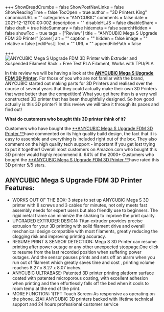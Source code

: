 +++
ShowBreadCrumbs = false
ShowPostNavLinks = false
ShowReadingTime = false
TocOpen = true
author = "3D Printers King"
canonicalURL = ""
categories = "ANYCUBIC"
comments = false
date = 2021-12-12T00:00:00Z
description = ""
disableHLJS = false
disableShare = false
draft = true
hideSummary = false
hidemeta = false
searchHidden = false
showToc = true
tags = ["Review"]
title = "ANYCUBIC Mega S Upgrade FDM 3D Printer"
[cover]
alt = ""
caption = ""
hidden = false
image = ""
relative = false
[editPost]
Text = ""
URL = ""
appendFilePath = false

+++
![ANYCUBIC Mega S Upgrade FDM 3D Printer with Extruder and Suspended Filament Rack + Free Test PLA Filament, Works with TPU/PLA](https://images-na.ssl-images-amazon.com/images/I/71nTuXg4MRS._AC_UL604_SR604,400_.jpg)

In this review we will be having a look at the [**ANYCUBIC Mega S Upgrade FDM 3D Printer**](#).  For those of you who are not familar with the brand, ANYCUBIC started out making parts for 3D Printers and realised over the course of several years that they could actually make their own 3D Printers that were better than the competition!  What you get here then is a very well constructed 3D printer that has been thoughtfully designed.  So how good actually is this 3D printer?  In this review we will take it through its paces and find out!

**What do customers who bought this 3D printer think of it?**

Customers who have bought the [**ANYCUBIC Mega S Upgrade FDM 3D Printer **](#)have commented on its high quality build design, the fact that it is easy to assemble and everything is included right out of the box.  They also comment on the high quality tech support - important if you get lost trying to put it together!  Overall most customers on Amazon.com who bought this 3D printer would highly recommend it.  64% of the 2000+ Customers who bought the [**ANYCUBIC Mega S Upgrade FDM 3D Printer **](#)have rated this 3D printer 5/5 stars.

## ANYCUBIC Mega S Upgrade FDM 3D Printer Features:

* WORKS OUT OF THE BOX: 3 steps to set up ANYCUBIC Mega S 3D printer with 8 screws and 3 cables for minutes, not only meets fast assembly needs for expert users but also friendly use to beginners. The rigid metal frame can minimize the shaking to improve the print quality.
* UPGRADED EXTRUDER DESIGN: Titan extruder provides precise extrusion for your 3D printing with solid filament drive and overall mechanical design compatible with most filaments, greatly reducing the clogging risk and improving printing accuracy.
* RESUME PRINT & SENSOR DETECTION: Mega S 3D Printer can resume printing after power outage or any other unexpected stoppage.One click to resume from the last recorded position when suffering power outages. And the sensor pauses prints and sets off an alarm when you run out of filament which greatly saves time and cost , printing volume reaches 8.27 x 8.27 x 8.07 inches.
* ANYCUBIC ULTRABASE: Patented 3D printer printing platform surface coated with patented microporous coating, with excellent adhesion when printing and then effortlessly falls off the bed when it cools to room temp at the end of the print.
* MORE FUNCTION: 1)TFT Touch Screen-As responsive as operating on the phone. 2)All ANYCUBIC 3D printers backed with lifetime technical support and 24 hours professional customer service